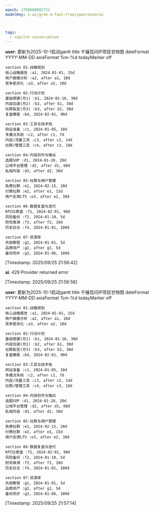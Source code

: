```yaml
---
epoch: 1758808602721
modelKey: x-ai/grok-4-fast:free|openrouterai



tags:
  - copilot-conversation
---
```


**user**: 更新为2025-10-1启动gantt
    title 千锤百问IP项目甘特图
    dateFormat  YYYY-MM-DD
    axisFormat %m-%d
    todayMarker off

    section 01-战略规划
    核心战略报告 :a1, 2024-01-01, 15d
    用户画像分析 :a2, after a1, 10d
    竞争差异化 :a3, after a2, 10d

    section 02-行动计划
    基础搭建(月1) :b1, 2024-01-16, 30d
    内容加速(月2) :b2, after b1, 30d
    社群裂变(月3) :b3, after b2, 30d
    复盘模板 :b4, 2024-02-01, 90d

    section 03-工具与技术栈
    网站准备 :c1, 2024-01-05, 10d
    多魔汰系统 :c2, after c1, 7d
    内容/流量工具 :c3, after c2, 14d
    社群/管理工具 :c4, after c3, 10d

    section 04-内容创作与输出
    选题SOP :d1, 2024-01-20, 20d
    公域平台管理 :d2, after d1, 60d
    私域内容 :d3, after d2, 30d

    section 05-社群与用户管理
    免费社群 :e1, 2024-02-15, 20d
    付费社群 :e2, after e1, 15d
    用户反馈LTV :e3, after e2, 30d

    section 06-数据复盘与迭代
    KPI仪表盘 :f1, 2024-02-01, 90d
    风险备份 :f2, 2024-01-10, 5d
    财务推演 :f3, after f2, 10d
    历史日志 :f4, 2024-01-01, 100d

    section 07-资源库
    外部教程 :g1, 2024-01-01, 5d
    品牌资产 :g2, after g1, 5d
    备份同步 :g3, 2024-01-06, 100d
[Timestamp: 2025/09/25 21:56:42]

**ai**: 429 Provider returned error


[Timestamp: 2025/09/25 21:56:56]

**user**: 更新为2025-10-1启动gantt
    title 千锤百问IP项目甘特图
    dateFormat  YYYY-MM-DD
    axisFormat %m-%d
    todayMarker off

    section 01-战略规划
    核心战略报告 :a1, 2024-01-01, 15d
    用户画像分析 :a2, after a1, 10d
    竞争差异化 :a3, after a2, 10d

    section 02-行动计划
    基础搭建(月1) :b1, 2024-01-16, 30d
    内容加速(月2) :b2, after b1, 30d
    社群裂变(月3) :b3, after b2, 30d
    复盘模板 :b4, 2024-02-01, 90d

    section 03-工具与技术栈
    网站准备 :c1, 2024-01-05, 10d
    多魔汰系统 :c2, after c1, 7d
    内容/流量工具 :c3, after c2, 14d
    社群/管理工具 :c4, after c3, 10d

    section 04-内容创作与输出
    选题SOP :d1, 2024-01-20, 20d
    公域平台管理 :d2, after d1, 60d
    私域内容 :d3, after d2, 30d

    section 05-社群与用户管理
    免费社群 :e1, 2024-02-15, 20d
    付费社群 :e2, after e1, 15d
    用户反馈LTV :e3, after e2, 30d

    section 06-数据复盘与迭代
    KPI仪表盘 :f1, 2024-02-01, 90d
    风险备份 :f2, 2024-01-10, 5d
    财务推演 :f3, after f2, 10d
    历史日志 :f4, 2024-01-01, 100d

    section 07-资源库
    外部教程 :g1, 2024-01-01, 5d
    品牌资产 :g2, after g1, 5d
    备份同步 :g3, 2024-01-06, 100d
[Timestamp: 2025/09/25 21:57:14]